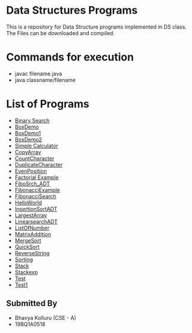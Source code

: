 # Data Structures Programs
This is a repository for Data Structure programs implemented in DS class. The Files can be downloaded and compiled.

# Commands for execution
* javac filename.java
* java classname/filename

# List of Programs
* [Binary Search](BinarySearchADT.java)
* [BoxDemo](BoxDemo.java)
* [BoxDemo1](BoxDemo1.java)
* [BoxDemo2](BoxDemo2.java)
* [Simple Calculator](Calculator.java) 
* [CopyArray](CopyArray.java)
* [CountCharacter](CountCharacter.java)
* [DuplicateCharacter](DuplicateCharacter.java)
* [EvenPosition](EvenPosition.java)
* [Factorial Example](Factorial.java)
* [FiboSrch_ADT](FiboSrch_ADT.java)
* [FibonacciExample](FibonacciExample.java)
* [FibonacciSearch](FibonacciSearch.java)
* [HelloWorld](HelloWorld.java)
* [InsertionSortADT](InsertionSortADT.java)
* [LargestArray](LargestArray.java)
* [LinearsearchADT](LinearsearchADT.java)
* [ListOfNumber](ListOfNumber.java)
* [MatrixAddition](MatrixAddition.java)
* [MergeSort](MergeSort.java)
* [QuickSort](QuickSort.java)
* [ReverseString](ReverseString.java)
* [Sorting](Sorting.java)
* [Stack](Stack.java)
* [Stackexp](Stackexp.java)
* [Test](Test.java)
* [Test1](Test1.java)

## Submitted By
* Bhavya Kolluru (CSE - A)
* 19BQ1A0518
